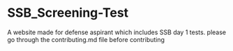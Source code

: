 # SSB_Screening-Test
A website made for defense aspirant which includes SSB day 1 tests. 
please go through the contributing.md file before contributing
